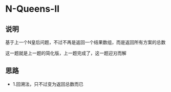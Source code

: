 # N-Queens-II

## 说明

基于上一个N皇后问题，不过不再是返回一个结果数组，而是返回所有方案的总数

这一题就是上一题的简化版，上一题完成了，这一题迎刃而解

## 思路

- 1.回溯法，只不过变为返回总数而已